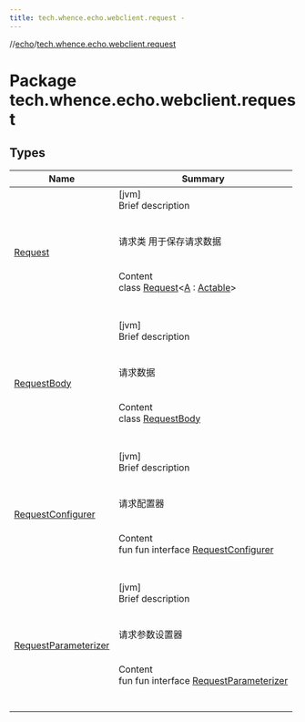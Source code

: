 ```yaml
---
title: tech.whence.echo.webclient.request -
---
```

//[echo](../index.md)/[tech.whence.echo.webclient.request](index.md)



# Package tech.whence.echo.webclient.request  


## Types  
  
|  Name|  Summary| 
|---|---|
| [Request](-request/index.md)| [jvm]  <br>Brief description  <br><br><br>请求类 用于保存请求数据<br><br>  <br>Content  <br>class [Request](-request/index.md)<[A](-request/index.md) : [Actable](../tech.whence.echo.webclient/-actable/index.md)>  <br><br><br>
| [RequestBody](-request-body/index.md)| [jvm]  <br>Brief description  <br><br><br>请求数据<br><br>  <br>Content  <br>class [RequestBody](-request-body/index.md)  <br><br><br>
| [RequestConfigurer](-request-configurer/index.md)| [jvm]  <br>Brief description  <br><br><br>请求配置器<br><br>  <br>Content  <br>fun fun interface [RequestConfigurer](-request-configurer/index.md)  <br><br><br>
| [RequestParameterizer](-request-parameterizer/index.md)| [jvm]  <br>Brief description  <br><br><br>请求参数设置器<br><br>  <br>Content  <br>fun fun interface [RequestParameterizer](-request-parameterizer/index.md)  <br><br><br>

